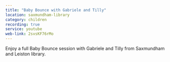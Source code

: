 ```yaml
---
title: "Baby Bounce with Gabriele and Tilly"
location: saxmundham-library
category: children
recording: true
service: youtube
web-link: 2svsKF76rMo
---
```


Enjoy a full Baby Bounce session with Gabriele and Tilly from Saxmundham and Leiston library.
